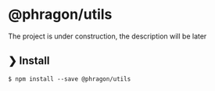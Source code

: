 # @phragon/utils

The project is under construction, the description will be later

## ❯ Install

```
$ npm install --save @phragon/utils
```
